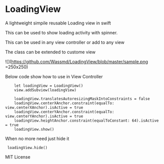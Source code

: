 # LoadingView
A lightweight simpile reusable Loading view in swift

This can be used to show loading activity with spinner. 

This can be used in any view controller or add to any view
 
The class can be extended to custome view

![](https://github.com/Wassmd/LoadingView/blob/master/sample.png =250x250)

Below code show how to use in View Controller

        let loadingView = LoadingView()
        view.addSubview(loadingView)
        
        loadingView.translatesAutoresizingMaskIntoConstraints = false
        loadingView.centerXAnchor.constraint(equalTo: view.centerXAnchor).isActive = true
        loadingView.centerYAnchor.constraint(equalTo: view.centerYAnchor).isActive = true
        loadingView.heightAnchor.constraint(equalToConstant: 64).isActive = true
        loadingView.show()
        
When no more need just hide it

     loadingView.hide() 
     
     
     
MIT License


